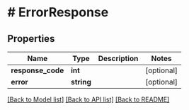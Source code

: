 # # ErrorResponse

## Properties

Name | Type | Description | Notes
------------ | ------------- | ------------- | -------------
**response_code** | **int** |  | [optional]
**error** | **string** |  | [optional]

[[Back to Model list]](../../README.md#models) [[Back to API list]](../../README.md#endpoints) [[Back to README]](../../README.md)
